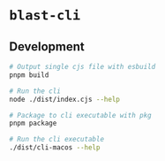 # `blast-cli`

## Development

```bash
# Output single cjs file with esbuild
pnpm build

# Run the cli
node ./dist/index.cjs --help

# Package to cli executable with pkg
pnpm package

# Run the cli executable
./dist/cli-macos --help


```
